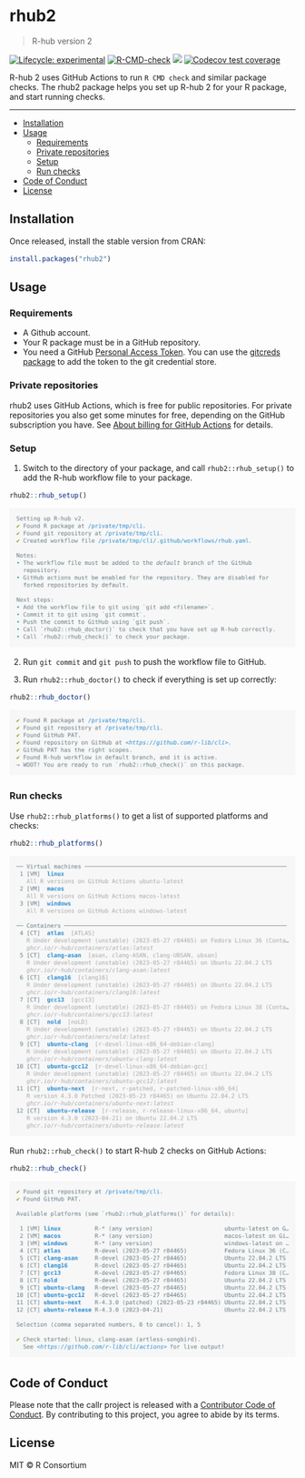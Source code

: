 

<!-- README.md is generated from README.Rmd. Please edit that file -->

# rhub2

> R-hub version 2

<!-- badges: start -->
[![Lifecycle: experimental](https://img.shields.io/badge/lifecycle-experimental-orange.svg)](https://lifecycle.r-lib.org/articles/stages.html#experimental)
[![R-CMD-check](https://github.com/r-hub/rhub2/actions/workflows/R-CMD-check.yaml/badge.svg)](https://github.com/r-hub/rhub2/actions/workflows/R-CMD-check.yaml)
[![](https://www.r-pkg.org/badges/version/rhub2)](https://www.r-pkg.org/pkg/rhub2)
[![Codecov test coverage](https://codecov.io/gh/r-hub/rhub2/branch/main/graph/badge.svg)](https://app.codecov.io/gh/r-hub/rhub2?branch=main)
<!-- badges: end -->

R-hub 2 uses GitHub Actions to run `R CMD check` and similar package checks.
The rhub2 package helps you set up R-hub 2 for your R package, and start
running checks.

---

- <a href="#installation" id="toc-installation">Installation</a>
- <a href="#usage" id="toc-usage">Usage</a>
  - <a href="#requirements" id="toc-requirements">Requirements</a>
  - <a href="#private-repositories" id="toc-private-repositories">Private
    repositories</a>
  - <a href="#setup" id="toc-setup">Setup</a>
  - <a href="#run-checks" id="toc-run-checks">Run checks</a>
- <a href="#code-of-conduct" id="toc-code-of-conduct">Code of Conduct</a>
- <a href="#license" id="toc-license">License</a>

## Installation

Once released, install the stable version from CRAN:

``` r
install.packages("rhub2")
```

## Usage

### Requirements

- A Github account.
- Your R package must be in a GitHub repository.
- You need a GitHub [Personal Access
  Token](https://docs.github.com/en/authentication/keeping-your-account-and-data-secure/creating-a-personal-access-token).
  You can use the [gitcreds package](https://gitcreds.r-lib.org/) to add
  the token to the git credential store.

### Private repositories

rhub2 uses GitHub Actions, which is free for public repositories. For
private repositories you also get some minutes for free, depending on
the GitHub subscription you have. See [About billing for GitHub
Actions](https://docs.github.com/en/billing/managing-billing-for-github-actions/about-billing-for-github-actions)
for details.

### Setup

1.  Switch to the directory of your package, and call
    `rhub2::rhub_setup()` to add the R-hub workflow file to your
    package.

``` r
rhub2::rhub_setup()
```

<picture>
<source media="(prefers-color-scheme: dark)" srcset="man/figures/rhub-setup-dark.svg">
<img src="man/figures/rhub-setup.svg" /> </picture>

2.  Run `git commit` and `git push` to push the workflow file to GitHub.

3.  Run `rhub2::rhub_doctor()` to check if everything is set up
    correctly:

``` r
rhub2::rhub_doctor()
```

<picture>
<source media="(prefers-color-scheme: dark)" srcset="man/figures/rhub-doctor-dark.svg">
<img src="man/figures/rhub-doctor.svg" /> </picture>

### Run checks

Use `rhub2::rhub_platforms()` to get a list of supported platforms and
checks:

``` r
rhub2::rhub_platforms()
```

<picture>
<source media="(prefers-color-scheme: dark)" srcset="man/figures/rhub-platforms-dark.svg">
<img src="man/figures/rhub-platforms.svg" /> </picture>

Run `rhub2::rhub_check()` to start R-hub 2 checks on GitHub Actions:

``` r
rhub2::rhub_check()
```

<picture>
<source media="(prefers-color-scheme: dark)" srcset="man/figures/rhub-check-dark.svg">
<img src="man/figures/rhub-check.svg" /> </picture>

## Code of Conduct

Please note that the callr project is released with a [Contributor Code
of Conduct](https://callr.r-lib.org/CODE_OF_CONDUCT.html). By
contributing to this project, you agree to abide by its terms.

## License

MIT © R Consortium
